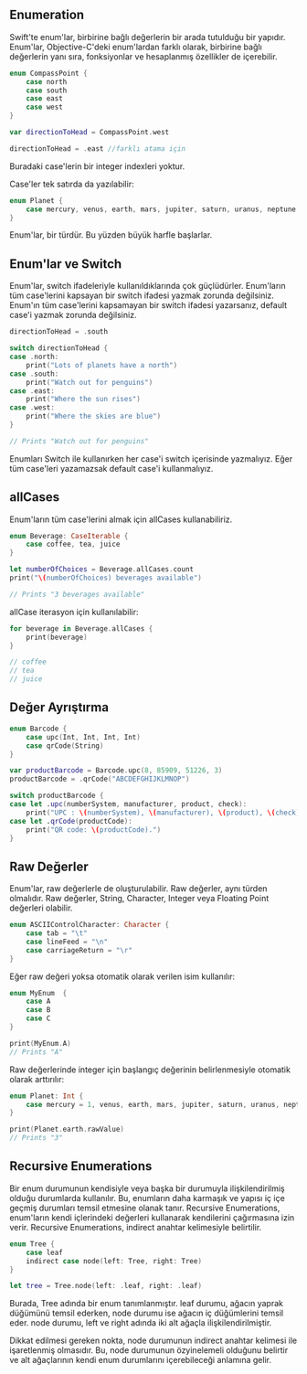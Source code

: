 ## Enumeration

Swift'te enum'lar, birbirine bağlı değerlerin bir arada tutulduğu bir yapıdır. Enum'lar, Objective-C'deki enum'lardan farklı olarak, birbirine bağlı değerlerin yanı sıra, fonksiyonlar ve hesaplanmış özellikler de içerebilir.

```swift
enum CompassPoint {
    case north
    case south
    case east
    case west
}

var directionToHead = CompassPoint.west

directionToHead = .east //farklı atama için
```
Buradaki case'lerin bir integer indexleri yoktur.

Case'ler tek satırda da yazılabilir:

```swift
enum Planet {
    case mercury, venus, earth, mars, jupiter, saturn, uranus, neptune
}
```

Enum'lar, bir türdür. Bu yüzden büyük harfle başlarlar.


## Enum'lar ve Switch

Enum'lar, switch ifadeleriyle kullanıldıklarında çok güçlüdürler. Enum'ların tüm case'lerini kapsayan bir switch ifadesi yazmak zorunda değilsiniz. Enum'ın tüm case'lerini kapsamayan bir switch ifadesi yazarsanız, default case'i yazmak zorunda değilsiniz.

```swift
directionToHead = .south

switch directionToHead {
case .north:
    print("Lots of planets have a north")
case .south:
    print("Watch out for penguins")
case .east:
    print("Where the sun rises")
case .west:
    print("Where the skies are blue")
}

// Prints "Watch out for penguins"
```

Enumları Switch ile kullanırken her case'i switch içerisinde yazmalıyız. Eğer tüm case'leri yazamazsak default case'i kullanmalıyız.

## allCases

Enum'ların tüm case'lerini almak için allCases kullanabiliriz.

```swift
enum Beverage: CaseIterable {
    case coffee, tea, juice
}

let numberOfChoices = Beverage.allCases.count
print("\(numberOfChoices) beverages available")

// Prints "3 beverages available"
```

allCase iterasyon için kullanılabilir:

```swift
for beverage in Beverage.allCases {
    print(beverage)
}

// coffee
// tea
// juice
```

## Değer Ayrıştırma

```swift
enum Barcode {
    case upc(Int, Int, Int, Int)
    case qrCode(String)
}

var productBarcode = Barcode.upc(8, 85909, 51226, 3)
productBarcode = .qrCode("ABCDEFGHIJKLMNOP")

switch productBarcode {
case let .upc(numberSystem, manufacturer, product, check):
    print("UPC : \(numberSystem), \(manufacturer), \(product), \(check).")
case let .qrCode(productCode):
    print("QR code: \(productCode).")
}
```

## Raw Değerler

Enum'lar, raw değerlerle de oluşturulabilir. Raw değerler, aynı türden olmalıdır. Raw değerler, String, Character, Integer veya Floating Point değerleri olabilir.

```swift
enum ASCIIControlCharacter: Character {
    case tab = "\t"
    case lineFeed = "\n"
    case carriageReturn = "\r"
}
```
Eğer raw değeri yoksa otomatik olarak verilen isim kullanılır:

```swift
enum MyEnum  {
    case A
    case B
    case C
}

print(MyEnum.A)
// Prints "A"
```

Raw değerlerinde integer için başlangıç değerinin belirlenmesiyle otomatik olarak arttırılır:

```swift
enum Planet: Int {
    case mercury = 1, venus, earth, mars, jupiter, saturn, uranus, neptune
}

print(Planet.earth.rawValue)
// Prints "3"
```

## Recursive Enumerations

Bir enum durumunun kendisiyle veya başka bir durumuyla ilişkilendirilmiş olduğu durumlarda kullanılır. Bu, enumların daha karmaşık ve yapısı iç içe geçmiş durumları temsil etmesine olanak tanır. Recursive Enumerations, enum'ların kendi içlerindeki değerleri kullanarak kendilerini çağırmasına izin verir. Recursive Enumerations, indirect anahtar kelimesiyle belirtilir.

```swift
enum Tree {
    case leaf
    indirect case node(left: Tree, right: Tree)
}

let tree = Tree.node(left: .leaf, right: .leaf)
```

Burada, Tree adında bir enum tanımlanmıştır. leaf durumu, ağacın yaprak düğümünü temsil ederken, node durumu ise ağacın iç düğümlerini temsil eder. node durumu, left ve right adında iki alt ağaçla ilişkilendirilmiştir.

Dikkat edilmesi gereken nokta, node durumunun indirect anahtar kelimesi ile işaretlenmiş olmasıdır. Bu, node durumunun özyinelemeli olduğunu belirtir ve alt ağaçlarının kendi enum durumlarını içerebileceği anlamına gelir.